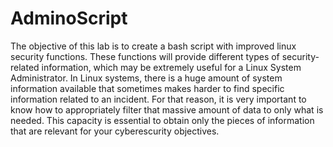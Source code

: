 # AdminoScript
The objective of this lab is to create a bash script with improved linux security functions. 
These functions will provide different types of security-related information, which may be extremely useful for a Linux System Administrator. 
In Linux systems, there is a huge amount of system information available that sometimes makes harder to find specific information related to an incident. For that reason, it is very important to know how to appropriately filter that massive amount of data to only what is needed. This capacity is essential to obtain only the pieces of information that are relevant for your cyberescurity objectives.
